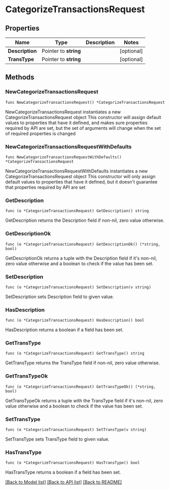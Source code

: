 # CategorizeTransactionsRequest

## Properties

Name | Type | Description | Notes
------------ | ------------- | ------------- | -------------
**Description** | Pointer to **string** |  | [optional] 
**TransType** | Pointer to **string** |  | [optional] 

## Methods

### NewCategorizeTransactionsRequest

`func NewCategorizeTransactionsRequest() *CategorizeTransactionsRequest`

NewCategorizeTransactionsRequest instantiates a new CategorizeTransactionsRequest object
This constructor will assign default values to properties that have it defined,
and makes sure properties required by API are set, but the set of arguments
will change when the set of required properties is changed

### NewCategorizeTransactionsRequestWithDefaults

`func NewCategorizeTransactionsRequestWithDefaults() *CategorizeTransactionsRequest`

NewCategorizeTransactionsRequestWithDefaults instantiates a new CategorizeTransactionsRequest object
This constructor will only assign default values to properties that have it defined,
but it doesn't guarantee that properties required by API are set

### GetDescription

`func (o *CategorizeTransactionsRequest) GetDescription() string`

GetDescription returns the Description field if non-nil, zero value otherwise.

### GetDescriptionOk

`func (o *CategorizeTransactionsRequest) GetDescriptionOk() (*string, bool)`

GetDescriptionOk returns a tuple with the Description field if it's non-nil, zero value otherwise
and a boolean to check if the value has been set.

### SetDescription

`func (o *CategorizeTransactionsRequest) SetDescription(v string)`

SetDescription sets Description field to given value.

### HasDescription

`func (o *CategorizeTransactionsRequest) HasDescription() bool`

HasDescription returns a boolean if a field has been set.

### GetTransType

`func (o *CategorizeTransactionsRequest) GetTransType() string`

GetTransType returns the TransType field if non-nil, zero value otherwise.

### GetTransTypeOk

`func (o *CategorizeTransactionsRequest) GetTransTypeOk() (*string, bool)`

GetTransTypeOk returns a tuple with the TransType field if it's non-nil, zero value otherwise
and a boolean to check if the value has been set.

### SetTransType

`func (o *CategorizeTransactionsRequest) SetTransType(v string)`

SetTransType sets TransType field to given value.

### HasTransType

`func (o *CategorizeTransactionsRequest) HasTransType() bool`

HasTransType returns a boolean if a field has been set.


[[Back to Model list]](../README.md#documentation-for-models) [[Back to API list]](../README.md#documentation-for-api-endpoints) [[Back to README]](../README.md)


